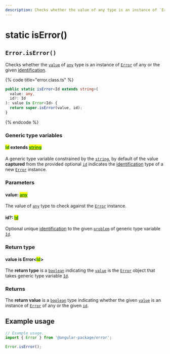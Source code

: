 ```yaml
---
description: Checks whether the value of any type is an instance of `Error`.
---
```


# static isError()

## `Error.isError()`

Checks whether the [`value`](static-iserror.md#value-any) of [`any`](https://www.typescriptlang.org/docs/handbook/2/everyday-types.html#any) type is an instance of [`Error`](broken-reference) of any or the given [identification](static-iserror.md#id-id).

{% code title="error.class.ts" %}
```typescript
public static isError<Id extends string>(
  value: any,
  id?: Id
): value is Error<Id> {
  return super.isError(value, id);
}
```
{% endcode %}

### Generic type variables

#### <mark style="color:green;">Id</mark> extends [<mark style="color:green;">string</mark>](https://www.typescriptlang.org/docs/handbook/basic-types.html#string)

A generic type variable constrained by the [`string`](https://developer.mozilla.org/en-US/docs/Web/JavaScript/Reference/Global\_Objects/String), by default of the value **captured** from the provided optional [`id`](static-iserror.md#id-id) indicates the [identification](../../getting-started/basic-concepts.md#identification) type of a new [`Error`](broken-reference) instance.

### Parameters

#### value: [<mark style="color:green;">any</mark>](https://www.typescriptlang.org/docs/handbook/basic-types.html#any)<mark style="color:green;"></mark>

The value of [`any`](https://www.typescriptlang.org/docs/handbook/basic-types.html#any) type to check against the [`Error`](broken-reference) instance.

#### id?: [<mark style="color:green;">Id</mark>](../generic-type-variables.md#wrap-opening)<mark style="color:green;"></mark>

Optional unique [identification](../../getting-started/basic-concepts.md#identification) to the given [`problem`](static-iserror.md#problem-string) of generic type variable [`Id`](../generic-type-variables.md#wrap-opening).

### Return type

#### value is Error<<mark style="color:green;">Id</mark>>

The **return type** is a [`boolean`](https://www.typescriptlang.org/docs/handbook/basic-types.html#boolean) indicating the [`value`](static-iserror.md#value-any) is the [`Error`](broken-reference) object that takes generic type variable [`Id`](static-iserror.md#id-extends-string).

### Returns

The **return value** is a [`boolean`](https://developer.mozilla.org/en-US/docs/Web/JavaScript/Reference/Global\_Objects/Boolean) type indicating whether the given [`value`](static-iserror.md#value-any) is an instance of [`Error`](broken-reference) of any or the given [`id`](static-iserror.md#id-id).

## Example usage

```typescript
// Example usage.
import { Error } from '@angular-package/error';

Error.isError();
```
